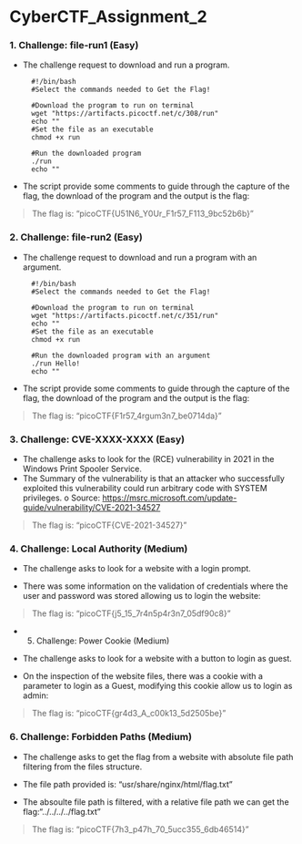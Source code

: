 # CyberCTF_Assignment_2

### 1. Challenge: file-run1 (Easy)

* The challenge request to download and run a program.

		#!/bin/bash
		#Select the commands needed to Get the Flag!

		#Download the program to run on terminal
		wget "https://artifacts.picoctf.net/c/308/run"
		echo ""
		#Set the file as an executable
		chmod +x run

		#Run the downloaded program
		./run
		echo ""

* The script provide some comments to guide through the capture of the flag, the download of the program and the output is the flag:
 

> The flag is: “picoCTF{U51N6_Y0Ur_F1r57_F113_9bc52b6b}”

### 2. Challenge: file-run2 (Easy)

* The challenge request to download and run a program with an argument.
  
		#!/bin/bash
		#Select the commands needed to Get the Flag!

		#Download the program to run on terminal
		wget "https://artifacts.picoctf.net/c/351/run"
		echo ""
		#Set the file as an executable
		chmod +x run

		#Run the downloaded program with an argument
		./run Hello!
		echo ""

*	The script provide some comments to guide through the capture of the flag, the download of the program and the output is the flag:
 

> The flag is: “picoCTF{F1r57_4rgum3n7_be0714da}”




### 3. Challenge: CVE-XXXX-XXXX (Easy)

* The challenge asks to look for the (RCE) vulnerability in 2021 in the Windows Print Spooler Service.
*	The Summary of the vulnerability is that an attacker who successfully exploited this vulnerability could run arbitrary code with SYSTEM privileges.
o	Source: https://msrc.microsoft.com/update-guide/vulnerability/CVE-2021-34527

> The flag is: “picoCTF{CVE-2021-34527}”





### 4. Challenge: Local Authority (Medium)

* The challenge asks to look for a website with a login prompt.
    

* There was some information on the validation of credentials where the user and password was stored allowing us to login the website:

> The flag is: “picoCTF{j5_15_7r4n5p4r3n7_05df90c8}”

* 5. Challenge: Power Cookie (Medium)

* The challenge asks to look for a website with a button to login as guest.
   
 

* On the inspection of the website files, there was a cookie with a parameter to login as a Guest, modifying this cookie allow us to login as admin:

> The flag is: “picoCTF{gr4d3_A_c00k13_5d2505be}”










### 6. Challenge: Forbidden Paths (Medium)

*	The challenge asks to get the flag from a website with absolute file path filtering from the files structure.


* The file path provided is: “usr/share/nginx/html/flag.txt”
* The absoulte file path is filtered, with a relative file path we can get the flag:“../../../../flag.txt”

 

> The flag is: “picoCTF{7h3_p47h_70_5ucc355_6db46514}”
